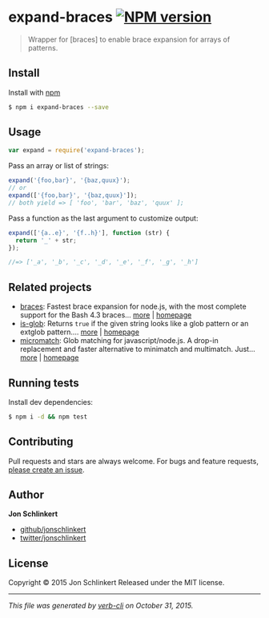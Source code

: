 # expand-braces [![NPM version](https://badge.fury.io/js/expand-braces.svg)](http://badge.fury.io/js/expand-braces)

> Wrapper for [braces] to enable brace expansion for arrays of patterns.

## Install

Install with [npm](https://www.npmjs.com/)

```sh
$ npm i expand-braces --save
```

## Usage

```js
var expand = require('expand-braces');
```

Pass an array or list of strings:

```js
expand('{foo,bar}', '{baz,quux}');
// or
expand(['{foo,bar}', '{baz,quux}']);
// both yield => [ 'foo', 'bar', 'baz', 'quux' ];
```

Pass a function as the last argument to customize output:

```js
expand(['{a..e}', '{f..h}'], function (str) {
  return '_' + str;
});

//=> ['_a', '_b', '_c', '_d', '_e', '_f', '_g', '_h']
```

## Related projects

* [braces](https://www.npmjs.com/package/braces): Fastest brace expansion for node.js, with the most complete support for the Bash 4.3 braces… [more](https://www.npmjs.com/package/braces) | [homepage](https://github.com/jonschlinkert/braces)
* [is-glob](https://www.npmjs.com/package/is-glob): Returns `true` if the given string looks like a glob pattern or an extglob pattern.… [more](https://www.npmjs.com/package/is-glob) | [homepage](https://github.com/jonschlinkert/is-glob)
* [micromatch](https://www.npmjs.com/package/micromatch): Glob matching for javascript/node.js. A drop-in replacement and faster alternative to minimatch and multimatch. Just… [more](https://www.npmjs.com/package/micromatch) | [homepage](https://github.com/jonschlinkert/micromatch)

## Running tests

Install dev dependencies:

```sh
$ npm i -d && npm test
```

## Contributing

Pull requests and stars are always welcome. For bugs and feature requests, [please create an issue](https://github.com/jonschlinkert/expand-braces/issues/new).

## Author

**Jon Schlinkert**

+ [github/jonschlinkert](https://github.com/jonschlinkert)
+ [twitter/jonschlinkert](http://twitter.com/jonschlinkert)

## License

Copyright © 2015 Jon Schlinkert
Released under the MIT license.

***

_This file was generated by [verb-cli](https://github.com/assemble/verb-cli) on October 31, 2015._
